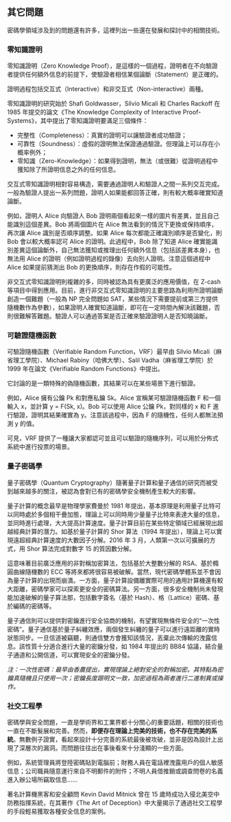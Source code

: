 ## 其它問題

密碼學領域涉及到的問題還有許多，這裡列出一些還在發展和探討中的相關技術。

### 零知識證明

零知識證明（Zero Knowledge Proof），是這樣的一個過程，證明者在不向驗證者提供任何額外信息的前提下，使驗證者相信某個論斷（Statement）是正確的。

證明過程包括交互式（Interactive）和非交互式（Non-interactive）兩種。

零知識證明的研究始於 Shafi Goldwasser，Silvio Micali 和 Charles Rackoff 在 1985 年提交的論文《The Knowledge Complexity of Interactive Proof-Systems》，其中提出了零知識證明要滿足三個條件：

* 完整性（Completeness）：真實的證明可以讓驗證者成功驗證；
* 可靠性（Soundness）：虛假的證明無法保證通過驗證。但理論上可以存在小概率例外；
* 零知識（Zero-Knowledge）：如果得到證明，無法（或很難）從證明過程中獲知除了所證明信息之外的任何信息。

交互式零知識證明相對容易構造，需要通過證明人和驗證人之間一系列交互完成。一般為驗證人提出一系列問題，證明人如果能都回答正確，則有較大概率確實知道論斷。

例如，證明人 Alice 向驗證人 Bob 證明兩個看起來一樣的圖片有差異，並且自己能識別這個差異。Bob 將兩個圖片在 Alice 無法看到的情況下更換或保持順序，再次讓 Alice 識別是否順序調整。如果 Alice 每次都能正確識別順序是否變化，則 Bob 會以較大概率認可 Alice 的證明。此過程中，Bob 除了知道 Alice 確實能識別差異這個論斷外，自己無法獲知或推理出任何額外信息（包括該差異本身），也無法用 Alice 的證明（例如證明過程的錄像）去向別人證明。注意這個過程中 Alice 如果提前猜測出 Bob 的更換順序，則存在作假的可能性。

非交互式零知識證明則複雜的多，同時被認為具有更廣泛的應用價值，在 Z-cash 等項目中得到應用。目前，進行非交互式零知識證明的主要思路為利用所證明論斷創造一個難題（一般為 NP 完全問題如 SAT，某些情況下需要提前或第三方提供隨機數作為參數），如果證明人確實知道論斷，即可在一定時間內解決該難題，否則很難解答難題。驗證人可以通過答案是否正確來驗證證明人是否知曉論斷。

### 可驗證隨機函數

可驗證隨機函數（Verifiable Random Function，VRF）最早由 Silvio Micali（麻省理工學院）、Michael Rabiny（哈佛大學）、Salil Vadha（麻省理工學院）於 1999 年在論文《Verifiable Random Functions》中提出。

它討論的是一類特殊的偽隨機函數，其結果可以在某些場景下進行驗證。

例如，Alice 擁有公鑰 Pk 和對應私鑰 Sk。Alice 宣稱某可驗證隨機函數 F 和一個輸入 x，並計算 y = F(Sk, x)。Bob 可以使用 Alice 公鑰 Pk，對同樣的 x 和 F 進行驗證，證明其結果確實為 y。注意該過程中，因為 F 的隨機性，任何人都無法預測 y 的值。

可見，VRF 提供了一種讓大家都認可並且可以驗證的隨機序列，可以用於分佈式系統中進行投票的場景。

### 量子密碼學
量子密碼學（Quantum Cryptography）隨著量子計算和量子通信的研究而被受到越來越多的關注，被認為會對已有的密碼學安全機制產生較大的影響。

量子計算的概念最早是物理學家費曼於 1981 年提出，基本原理是利用量子比特可以同時處於多個相干疊加態，理論上可以同時用少量量子比特來表達大量的信息，並同時進行處理，大大提高計算速度。量子計算目前在某些特定領域已經展現出超越經典計算的潛力。如基於量子計算的 Shor 算法（1994 年提出），理論上可以實現遠超經典計算速度的大數因子分解。2016 年 3 月，人類第一次以可擴展的方式，用 Shor 算法完成對數字 15 的質因數分解。

這意味著目前廣泛應用的非對稱加密算法，包括基於大整數分解的 RSA、基於橢圓曲線隨機數的 ECC 等將來都將很容易被破解。當然，現代密碼學體系並不會因為量子計算的出現而崩潰。一方面，量子計算設備離實際可用的通用計算機還有較大距離，密碼學家可以探索更安全的密碼算法。另一方面，很多安全機制尚未發現能加速破解的量子算法那，包括數字簽名（基於 Hash）、格（Lattice）密碼、基於編碼的密碼等。

量子通信則可以提供對密鑰進行安全協商的機制，有望實現無條件安全的“一次性密碼”。量子通信基於量子糾纏效應，兩個發生糾纏的量子可以進行遠距離的實時狀態同步。一旦信道被竊聽，則通信雙方會獲知該情況，丟棄此次傳輸的洩露信息。該性質十分適合進行大量的密鑰分發，如 1984 年提出的 BB84 協議，結合量子通道和公開信道，可以實現安全的密鑰分發。

*注：一次性密碼：最早由香農提出，實現理論上絕對安全的對稱加密。其特點為密鑰真隨機且只使用一次；密鑰長度跟明文一致，加密過程為兩者進行二進制異或操作。*

### 社交工程學

密碼學與安全問題，一直是學術界和工業界都十分關心的重要話題，相關的技術也一直在不斷髮展和完善。然而，**即便存在理論上完美的技術，也不存在完美的系統**。無數例子證實，看起來設計十分完善的系統最後被攻破，並非是因為設計上出現了深層次的漏洞。而問題往往出在事後看來十分淺顯的一些方面。

例如，系統管理員將登陸密碼貼到電腦前；財務人員在電話裡洩露用戶的個人敏感信息；公司職員隨意運行來自不明郵件的附件；不明人員借推銷或調查問卷的名義進入辦公場所竊取信息……

著名計算機黑客和安全顧問 Kevin David Mitnick 曾在 15 歲時成功入侵北美空中防務指揮系統，在其著作《The Art of Deception》中大量揭示了通過社交工程學的手段輕易獲取各種安全信息的案例。
